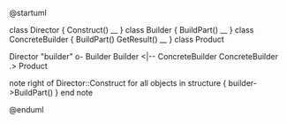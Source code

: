 @startuml

class Director {
    Construct()
    __
}
class Builder {
    BuildPart()
    __
}
class ConcreteBuilder {
    BuildPart()
    GetResult()
    __
}
class Product

Director "builder" o- Builder
Builder <|-- ConcreteBuilder
ConcreteBuilder .> Product

note right of Director::Construct
for all objects in structure {
    builder->BuildPart()
}
end note

@enduml